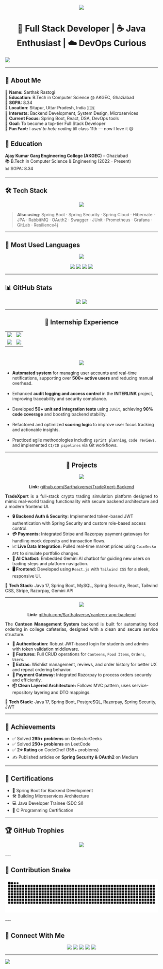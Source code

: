 <!-- 💎 Sarthak Rastogi - GitHub Profile README 💎 -->

<!-- Typing effect intro -->
<p align="center">
  <img src="https://readme-typing-svg.demolab.com?font=Fira+Code&size=24&pause=1000&center=true&vCenter=true&width=1000&lines=Hello+Traveller !+I'm;Java+Backend+Developer+from+India;Spring+Boot+%7C+React+%7C+Microservices;DSA+%7C+Cloud+%7C+System+Design+Learner;Open+Source+Contributor+%F0%9F%92%AA" />
</p>


<h1 align="center">🚀 Full Stack Developer | ☕ Java Enthusiast | ☁️ DevOps Curious</h1>

<img src="https://capsule-render.vercel.app/api?type=waving&color=0:0099FF,100:00FEEE&height=90&section=header&animation=twinkling"/>

---

## 🧠 About Me

🔹 **Name:** Sarthak Rastogi  
🔹 **Education:** B.Tech in Computer Science @ AKGEC, Ghaziabad  
🔹 **SGPA:** 8.34  
🔹 **Location:** Sitapur, Uttar Pradesh, India 🇮🇳  
🔹 **Interests:** Backend Development, System Design, Microservices  
🔹 **Current Focus:** Spring Boot, React, DSA, DevOps tools  
🔹 **Goal:** To become a top-tier Full Stack Developer  
🔹 **Fun Fact:** I *used to hate coding* till class 11th — now I love it 😄

## 🏫 Education

**Ajay Kumar Garg Engineering College (AKGEC)** – Ghaziabad  
📚 B.Tech in Computer Science & Engineering (2022 - Present)  
📊 SGPA: 8.34

---

<!-- Primary Stack Icons -->
## 🛠️ Tech Stack

<p align="center">
  <img src="https://skillicons.dev/icons?i=java,spring,react,docker,kafka,redis,postgresql,mysql,git,github,intellij,html,css" />
</p>

> **Also using**: Spring Boot · Spring Security · Spring Cloud · Hibernate · JPA · RabbitMQ · OAuth2 · Swagger · JUnit · Prometheus · Grafana · GitLab · Resilience4j


---
## 📌 Most Used Languages

<div align="center">
  <img src="https://github-readme-stats.vercel.app/api/top-langs/?username=Sarthakverse&layout=compact&theme=tokyonight&bg_color=0D1117&title_color=F7971E&text_color=ffffff&icon_color=00FFE1&border_radius=15&hide_border=true" width="450" />
</div>

<p align="center">
  <img src="https://img.shields.io/badge/Java-First%20Love-%23ED8B00?style=for-the-badge&logo=java&logoColor=white"/>
  <img src="https://img.shields.io/badge/PostgreSQL-Used+in+Projects-%234169E1?style=for-the-badge&logo=postgresql&logoColor=white"/>
  <img src="https://img.shields.io/badge/Redis-Caching%20King-%23DC382D?style=for-the-badge&logo=redis&logoColor=white"/>
  <img src="https://img.shields.io/badge/HTML%2FCSS-Basics%20Covered-%23E34F26?style=for-the-badge&logo=html5&logoColor=white"/>
</p>


---

## 📊 GitHub Stats

<p align="center">
  <img src="https://github-readme-stats.vercel.app/api?username=Sarthakverse&show_icons=true&theme=tokyonight&count_private=true" height="160"/>
  <img src="https://github-readme-streak-stats.herokuapp.com?user=Sarthakverse&theme=tokyonight" height="160"/>
</p>

---
<!-- 💼 Internship Section -->
<!-- Internship Section -->
<h2 align="center">💼 Internship Experience</h2>

<table align="center" style="width:100%; border-collapse: collapse;">
  <tr>
    <td align="center">
      <img src="https://img.shields.io/badge/Company-Codehop%20Interfusion%20Pvt%20Ltd-8A2BE2?style=for-the-badge&logo=target" />
    </td>
    <td align="center">
      <img src="https://img.shields.io/badge/Role-Java%20Developer%20Intern-FFA500?style=for-the-badge&logo=java&logoColor=white" />
    </td>
  </tr>
  <tr>
    <td align="center">
      <img src="https://img.shields.io/badge/Duration-Oct%202024%20--%20Feb%202025-555555?style=for-the-badge" />
    </td>
    <td align="center">
      <img src="https://img.shields.io/badge/Location-Remote-009688?style=for-the-badge" />
    </td>
  </tr>
</table>

<br/>

<!-- Animated Capsule Banner -->
<p align="center">
  <img src="https://capsule-render.vercel.app/api?type=rect&text=INTERNSHIP%20HIGHLIGHTS&height=80&color=gradient&fontSize=24&fontColor=ffffff&animation=fadeIn" />
</p>

<!-- Highlights -->
<div align="left">
  <ul>
    <li>
      <b>Automated system</b> for managing user accounts and real-time notifications, supporting over <b>500+ active users</b> and reducing manual overhead.
    </li><br/>
    <li>
      Enhanced <b>audit logging and access control</b> in the <b>INTERLINK</b> project, improving traceability and security compliance.
    </li><br/>
    <li>
      Developed <b>50+ unit and integration tests</b> using <code>JUnit</code>, achieving <b>90% code coverage</b> and boosting backend stability.
    </li><br/>
    <li>
      Refactored and optimized <b>scoring logic</b> to improve user focus tracking and actionable insights.
    </li><br/>
    <li>
      Practiced agile methodologies including <code>sprint planning</code>, <code>code reviews</code>, and implemented <code>CI/CD pipelines</code> via Git workflows.
    </li>
  </ul>
</div>



---

<!-- 🚀 Projects Section -->
<h2 align="center">🚀 Projects</h2>

<!-- 🔥 TradeXpert Project -->
<div align="center">
  <img src="https://capsule-render.vercel.app/api?type=rect&color=0:151515,100:2c5364&height=80&text=💰%20TradeXpert&fontColor=ffffff&fontSize=30&animation=fadeIn" />
</div>

<p align="center">
  <b>Link:</b> <a href="https://github.com/Sarthakverse/TradeXpert-Backend">github.com/Sarthakverse/TradeXpert-Backend</a>
</p>

<p align="justify">
<b>TradeXpert</b> is a full-stack crypto trading simulation platform designed to mimic real-world trading functionality with secure backend architecture and a modern frontend UI.
</p>

<ul>
  <li><b>🔒 Backend Auth & Security:</b> Implemented token-based JWT authentication with Spring Security and custom role-based access control.</li>
  <li><b>💳 Payments:</b> Integrated Stripe and Razorpay payment gateways for handling mock deposits and transaction flows.</li>
  <li><b>📈 Live Data Integration:</b> Pulled real-time market prices using <code>CoinGecko API</code> to simulate portfolio changes.</li>
  <li><b>🤖 AI Chatbot:</b> Embedded Gemini AI chatbot for guiding new users on trading steps and platform navigation.</li>
  <li><b>🖥️ Frontend:</b> Developed using <code>React.js</code> with <code>Tailwind CSS</code> for a sleek, responsive UI.</li>
</ul>

<p><b>🔧 Tech Stack:</b> Java 17, Spring Boot, MySQL, Spring Security, React, Tailwind CSS, Stripe, Razorpay, Gemini API</p>

---

<!-- 🥗 Canteen Management System -->
<div align="center">
  <img src="https://capsule-render.vercel.app/api?type=rect&color=0:0f2027,100:203a43&height=80&text=🍽️%20Canteen%20Management%20System&fontColor=ffffff&fontSize=26&animation=twinkling" />
</div>

<p align="center">
  <b>Link:</b> <a href="https://github.com/Sarthakverse/canteen-app-backend">github.com/Sarthakverse/canteen-app-backend</a>
</p>

<p align="justify">
The <b>Canteen Management System</b> backend is built for automating food ordering in college cafeterias, designed with a clean and secure service structure.
</p>

<ul>
  <li><b>🔐 Authentication:</b> Robust JWT-based login for students and admins with token validation middleware.</li>
  <li><b>🛒 Features:</b> Full CRUD operations for <code>Canteens</code>, <code>Food Items</code>, <code>Orders</code>, <code>Users</code>.</li>
  <li><b>💖 Extras:</b> Wishlist management, reviews, and order history for better UX and repeat ordering behavior.</li>
  <li><b>💸 Payment Gateway:</b> Integrated Razorpay to process orders securely and efficiently.</li>
  <li><b>📦 Clean Layered Architecture:</b> Follows MVC pattern, uses service-repository layering and DTO mappings.</li>
</ul>

<p><b>🔧 Tech Stack:</b> Java 17, Spring Boot, PostgreSQL, Razorpay, Spring Security, JWT</p>

---

## 🏅 Achievements

- ✅ Solved **265+ problems** on GeeksforGeeks  
- ✅ Solved **250+ problems** on LeetCode  
- ✅ **2⭐ Rating** on CodeChef (155+ problems)  
- ✍️ Published articles on **Spring Security & OAuth2** on Medium

---

## 📜 Certifications

- 🧠 Spring Boot for Backend Development  
- 🛠️ Building Microservices Architecture  
- 💻 Java Developer Trainee (SDC SI)  
- 📘 C Programming Certification

---

## 🏆 GitHub Trophies

<p align="center">
  <img src="https://github-profile-trophy.vercel.app/?username=Sarthakverse&theme=gruvbox&title=MultiLanguage,Commit,Repositories,Followers,PullRequest,Stars&no-frame=true&column=3&margin-w=15" />
</p>
---

## 🐍 Contribution Snake

<p align="center">
  <img src="https://raw.githubusercontent.com/Sarthakverse/Sarthakverse/output/snake.svg" alt=\"snake eating commits\"/>
</p>
---


## 🔗 Connect With Me

<p align="center">
  <a href="mailto:sarthakrastogi102@gmail.com"><img src="https://img.shields.io/badge/Gmail-D14836?style=for-the-badge&logo=gmail&logoColor=white"/></a>
  <a href="https://linkedin.com/in/sarthak-rastogi-47bb11256"><img src="https://img.shields.io/badge/LinkedIn-0077B5?style=for-the-badge&logo=linkedin&logoColor=white"/></a>
  <a href="https://github.com/Sarthakverse"><img src="https://img.shields.io/badge/GitHub-171515?style=for-the-badge&logo=github&logoColor=white"/></a>
  <a href="https://leetcode.com/u/rsarthak123"><img src="https://img.shields.io/badge/LeetCode-FFA116?style=for-the-badge&logo=leetcode&logoColor=black"/></a>
  <a href="https://medium.com/@rsarthakverse123"><img src="https://img.shields.io/badge/Medium-000000?style=for-the-badge&logo=medium&logoColor=white"/></a>
</p>

---

<!-- 🌊 Footer -->
<img src="https://capsule-render.vercel.app/api?type=waving&color=00FEEE&height=100&section=footer&animation=twinkling"/>
